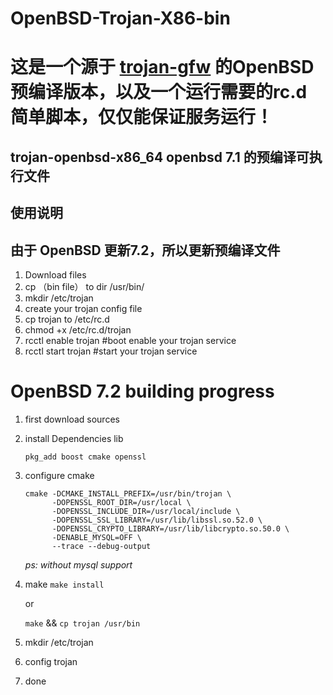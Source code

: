 # OpenBSD-Trojan-X86-bin
# 这是一个源于 [trojan-gfw](https://github.com/trojan-gfw/trojan) 的OpenBSD预编译版本，以及一个运行需要的rc.d 简单脚本，仅仅能保证服务运行！

## trojan-openbsd-x86_64 openbsd 7.1 的预编译可执行文件

## 使用说明

## 由于 OpenBSD 更新7.2，所以更新预编译文件

1. Download files
2. cp （bin file） to dir /usr/bin/
3. mkdir /etc/trojan
4. create your trojan config file 
5. cp trojan to /etc/rc.d 
6. chmod +x /etc/rc.d/trojan
7. rcctl enable trojan #boot enable your trojan service
8. rcctl start trojan #start your trojan service

# OpenBSD 7.2 building progress 

1. first download sources 
2. install Dependencies lib
     
     `pkg_add boost cmake openssl`

3. configure cmake
      ```
      cmake -DCMAKE_INSTALL_PREFIX=/usr/bin/trojan \
            -DOPENSSL_ROOT_DIR=/usr/local \
            -DOPENSSL_INCLUDE_DIR=/usr/local/include \
            -DOPENSSL_SSL_LIBRARY=/usr/lib/libssl.so.52.0 \
            -DOPENSSL_CRYPTO_LIBRARY=/usr/lib/libcrypto.so.50.0 \
            -DENABLE_MYSQL=OFF \
            --trace --debug-output
      ```
      
    *ps: without mysql support*
 
 4. make
      `make install`
      
      or
      
       `make` && `cp trojan /usr/bin`
 
 5. mkdir /etc/trojan
 6. config trojan
 7. done
